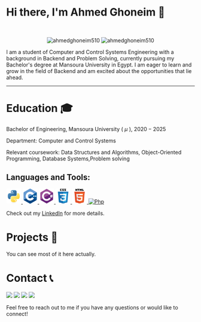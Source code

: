 # Hi there, I'm Ahmed Ghoneim 👋
<br>
<p align="center"> <img src="https://komarev.com/ghpvc/?username=ahmedghoneim510&label=Profile%20views&color=0e75b6&style=flat" alt="ahmedghoneim510" />
                   <img src="https://img.shields.io/github/followers/ahmedghoneim510?label=Followers" alt="ahmedghoneim510" /></p>

I am a student of Computer and Control Systems Engineering with a background in Backend and Problem Solving, currently pursuing my Bachelor's degree at Mansoura University in Egypt. I am eager to learn and grow in the field of Backend and  am excited about the opportunities that lie ahead. <hr>

# Education 🎓
Bachelor of Engineering, Mansoura University ( $\mu$ ), $2020 - 2025$

Department: Computer and Control Systems

Relevant coursework: Data Structures and Algorithms, Object-Oriented Programming, Database Systems,Problem solving

## Languages and Tools:


<p align="left"> 
 <a href="https://www.python.org" target="_blank" rel="noreferrer">
  <img src="https://raw.githubusercontent.com/devicons/devicon/master/icons/python/python-original.svg" alt="python" width="40" height="40"/>
 </a>
 <a href="https://www.w3schools.com/cpp/" target="_blank" rel="noreferrer"> 
  <img src="https://raw.githubusercontent.com/devicons/devicon/master/icons/cplusplus/cplusplus-original.svg" alt="cplusplus" width="40" height="40"/> 
 </a>
 <a href="https://www.w3schools.com/cs/" target="_blank" rel="noreferrer"> 
 <img src="https://raw.githubusercontent.com/devicons/devicon/master/icons/csharp/csharp-original.svg" alt="csharp" width="40" height="40"/>
 </a>
 <a href="https://www.w3schools.com/css/" target="_blank" rel="noreferrer">
  <img src="https://raw.githubusercontent.com/devicons/devicon/master/icons/css3/css3-original-wordmark.svg" alt="css3" width="40" height="40"/>
 </a>
 <a href="https://www.w3schools.com/html/default.asp" target="_blank" rel="noreferrer">
 <img src="https://raw.githubusercontent.com/devicons/devicon/master/icons/html5/html5-original-wordmark.svg" alt="html5" width="40" height="40"/>
 </a>
 <a href="https://www.w3schools.com/php/default.asp" target="_blank" rel="noreferrer">
 <img src="https://raw.githubusercontent.com/jmnote/z-icons/master/svg/php.svg" alt="Php" width="40" height="40"/>
 </a>
</p>

Check out my [LinkedIn](https://www.linkedin.com/in/ahmed-ghoneim-85b320219/) for more details.



# Projects 📁
You can see most of it here actually.

# Contact 📞
<a href="https://www.linkedin.com/in/ahmed-ghoneim-85b320219/"><img src="https://img.shields.io/badge/LinkedIn-0077B5?style=for-the-badge&logo=linkedin&logoColor=white"/></a>
<a href="mailto:ahmedghoneim510@gmail.com"><img src="https://img.shields.io/badge/Gmail-D14836?style=for-the-badge&logo=gmail&logoColor=white"/></a>
<a href="https://facebook.com/ahmedhoneim8"><img src="https://img.shields.io/badge/Facebook-1877F2?style=for-the-badge&logo=facebook&logoColor=white"/></a>
<a href="https://t.me/Ahmed_Ghoneim5"><img src="https://img.shields.io/badge/Telegram-2CA5E0?style=for-the-badge&logo=telegram&logoColor=white"/></a>

Feel free to reach out to me if you have any questions or would like to connect!
